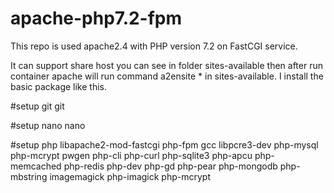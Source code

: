 # apache-php7.2-fpm

This repo is used apache2.4 with PHP version 7.2 on FastCGI service.

It can support share host you can see in folder sites-available then after run container apache will run command a2ensite * in sites-available.
I install the basic package like this.

#setup git
git

#setup nano
nano

#setup php
libapache2-mod-fastcgi
php-fpm
gcc
libpcre3-dev
php-mysql
php-mcrypt
pwgen
php-cli
php-curl
php-sqlite3
php-apcu
php-memcached
php-redis
php-dev
php-gd
php-pear
php-mongodb
php-mbstring
imagemagick
php-imagick
php-mcrypt
